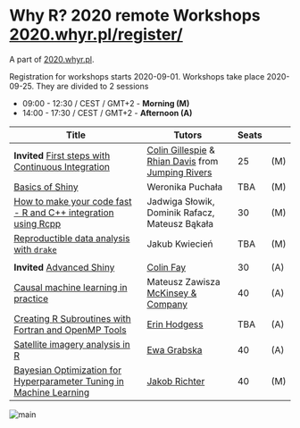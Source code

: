 # Why R? 2020 remote Workshops [2020.whyr.pl/register/](http://2020.whyr.pl/register/)

A part of [2020.whyr.pl](http://2020.whyr.pl).

Registration for workshops starts 2020-09-01. Workshops take place 2020-09-25. They are divided to 2 sessions

- 09:00 - 12:30 / CEST / GMT+2 - **Morning (M)**
- 14:00 - 17:30 / CEST / GMT+2 - **Afternoon (A)**

| Title             |  Tutors         | Seats |  |
|-------------------|-----------------|-------|--|
| **Invited** [First steps with Continuous Integration](https://github.com/WhyR2020/workshops/tree/master/travis) | [Colin Gillespie](https://twitter.com/csgillespie) & [Rhian Davis](https://twitter.com/trianglegirl) from [Jumping Rivers](https://www.jumpingrivers.com/about/) | 25 | (M) |
| [Basics of Shiny](https://github.com/WhyR2020/workshops/tree/master/bshiny) | Weronika Puchała |  TBA | (M) | 
| [How to make your code fast - R and C++ integration using Rcpp](https://github.com/WhyR2020/workshops/tree/master/rcpp) | Jadwiga Słowik, Dominik Rafacz, Mateusz Bąkała | 30 | (M) |
| [Reproductible data analysis with `drake`](https://github.com/WhyR2020/workshops/tree/master/drake) | Jakub Kwiecień | TBA | (M) |
| | | | |
| **Invited** [Advanced Shiny](https://github.com/WhyR2020/workshops/tree/master/ashiny) | [Colin Fay](https://colinfay.me/) |  30 | (A) |
| [Causal machine learning in practice](https://github.com/WhyR2020/workshops/tree/master/casual) |  Mateusz Zawisza [McKinsey & Company](https://www.mckinsey.com/pl/careers/careers-in-poland) | 40 | (A) |
| [Creating R Subroutines with Fortran and OpenMP Tools](https://github.com/WhyR2020/workshops/tree/master/openmp) | [Erin Hodgess](https://www.researchgate.net/profile/Erin_Hodgess) | TBA | (A) |
| [Satellite imagery analysis in R](https://github.com/WhyR2020/workshops/tree/master/satellite) | [Ewa Grabska](https://denali.geo.uj.edu.pl/project/rs4for/index.php/pl/ewa-grabska-2/) | 40 | (A) |
| [Bayesian Optimization for Hyperparameter Tuning in Machine Learning](https://github.com/WhyR2020/workshops/tree/master/bayesopt) | [Jakob Richter](https://github.com/jakob-r/) | 40 | (M) |

<img src="http://whyr.pl/foundation/images/fulls/whyr2020/updated_cover2020_small.jpg"
     alt="main" />
